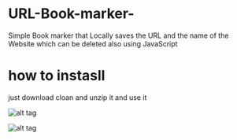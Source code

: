 # URL-Book-marker-
Simple Book marker that Locally saves the URL and the name of the Website which can be deleted also using JavaScript

# how to instasll
 just download cloan and unzip it and use it
 
 ![alt tag](https://user-images.githubusercontent.com/22345839/37167757-d9ef8a4e-2328-11e8-9b87-355016830331.png)




![alt tag](https://user-images.githubusercontent.com/22345839/37167758-da5584e8-2328-11e8-8f88-cb4dad419f4c.png)
